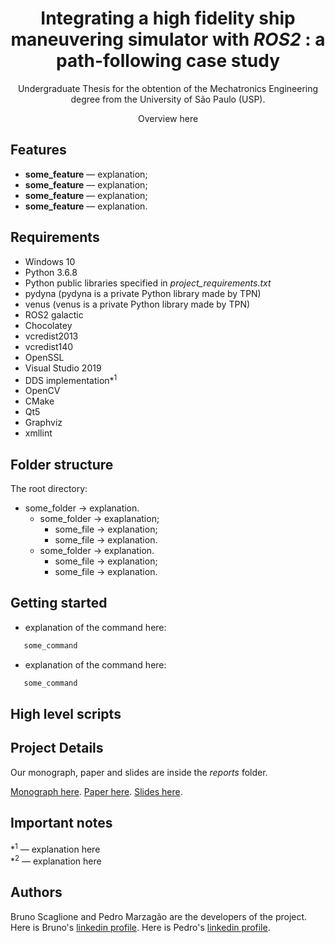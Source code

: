 <h1 align="center">
Integrating a high fidelity ship maneuvering simulator with <i>ROS2</i> : a path-following case study
</h1>

<p align="center">
    Undergraduate Thesis for the obtention of the Mechatronics Engineering degree from the University of São Paulo (USP).
</p>

<p align="center">
Overview here
</p>

## Features

[//]: # (Add the features of your project here:)

- **some_feature** — explanation;
- **some_feature** — explanation;
- **some_feature** — explanation;
- **some_feature** — explanation.

## Requirements

* Windows 10
* Python 3.6.8
* Python public libraries specified in *project_requirements.txt*
* pydyna (pydyna is a private Python library made by TPN)
* venus (venus is a private Python library made by TPN)
* ROS2 galactic
* Chocolatey
* vcredist2013
* vcredist140
* OpenSSL
* Visual Studio 2019
* DDS implementation\*<sup>1</sup> 
* OpenCV
* CMake
* Qt5
* Graphviz
* xmllint

## Folder structure

The root directory:
  - some_folder &#8594; explanation.
      - some_folder &#8594; exaplanation;
          - some_file &#8594; explanation;
          - some_file &#8594; explanation.
      - some_folder &#8594; explanation.
          - some_file &#8594; explanation;
          - some_file &#8594; explanation.

## Getting started

* explanation of the command here:

```bash
   some_command
```

* explanation of the command here:

```bash
   some_command
```

## High level scripts

## Project Details

Our monograph, paper and slides are inside the *reports* folder.

[Monograph here](https://github.com/BrunoScaglione/TCC-Autonomous-Ship/blob/main/reports/Monograph.pdf).
[Paper here](https://github.com/BrunoScaglione/TCC-Autonomous-Ship/blob/main/reports/Paper.pdf).
[Slides here](https://github.com/BrunoScaglione/TCC-Autonomous-Ship/blob/main/reports/Slides.pdf).

## Important notes

\*<sup>1</sup> — explanation here <br/> 
\*<sup>2</sup> — explanation here


## Authors

Bruno Scaglione and Pedro Marzagão are the developers of the project. Here is Bruno's [linkedin profile](https://www.linkedin.com/in/bruno-scaglione-4412a0165). Here is Pedro's [linkedin profile](https://www.linkedin.com/in/pedro-marzagao).

